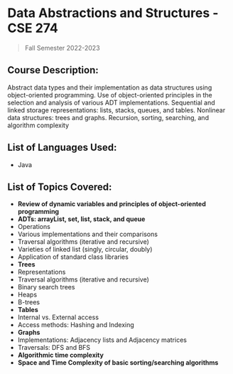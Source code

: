 # Data Abstractions and Structures - CSE 274
> Fall Semester 2022-2023

## Course Description:
Abstract data types and their implementation as data structures using object-oriented programming. Use of object-oriented principles in the selection and analysis of various ADT implementations. Sequential and linked storage representations: lists, stacks, queues, and tables. Nonlinear data structures: trees and graphs. Recursion, sorting, searching, and algorithm complexity

## List of Languages Used:
- Java

## List of Topics Covered:
- **Review of dynamic variables and principles of object-oriented programming**
- **ADTs: arrayList, set, list, stack, and queue**
- Operations
- Various implementations and their comparisons
- Traversal algorithms (iterative and recursive)
- Varieties of linked list (singly, circular, doubly)
- Application of standard class libraries
- **Trees**
- Representations
- Traversal algorithms (iterative and recursive)
- Binary search trees
- Heaps
- B-trees
- **Tables**
- Internal vs. External access
- Access methods: Hashing and Indexing
- **Graphs**
- Implementations: Adjacency lists and Adjacency matrices
- Traversals: DFS and BFS
- **Algorithmic time complexity**
- **Space and Time Complexity of basic sorting/searching algorithms**
